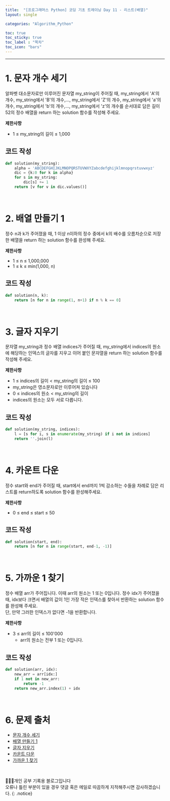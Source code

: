 ```yaml
---
title:  "[프로그래머스 Python] 코딩 기초 트레이닝 Day 11 - 리스트(배열)"
layout: single

categories: "Algorithm_Python"

toc: true
toc_sticky: true
toc_label : "목차"
toc_icon: "bars"
---
```


***

# 1. 문자 개수 세기
알파벳 대소문자로만 이루어진 문자열 my_string이 주어질 때, my_string에서 'A'의 개수, my_string에서 'B'의 개수,..., my_string에서 'Z'의 개수, my_string에서 'a'의 개수, my_string에서 'b'의 개수,..., my_string에서 'z'의 개수를 순서대로 담은 길이 52의 정수 배열을 return 하는 solution 함수를 작성해 주세요.

**제한사항**
- 1 ≤ my_string의 길이 ≤ 1,000

## 코드 작성
```python
def solution(my_string):
    alpha = 'ABCDEFGHIJKLMNOPQRSTUVWXYZabcdefghijklmnopqrstuvwxyz'
    dic = {k:0 for k in alpha}
    for s in my_string:
        dic[s] += 1
    return [v for v in dic.values()]
```

<br>

# 2. 배열 만들기 1
정수 n과 k가 주어졌을 때, 1 이상 n이하의 정수 중에서 k의 배수를 오름차순으로 저장한 배열을 return 하는 solution 함수를 완성해 주세요.

**제한사항**
- 1 ≤ n ≤ 1,000,000
- 1 ≤ k ≤ min(1,000, n)

## 코드 작성
```python
def solution(n, k):
    return [n for n in range(1, n+1) if n % k == 0]
```

<br>

# 3. 글자 지우기
문자열 my_string과 정수 배열 indices가 주어질 때, my_string에서 indices의 원소에 해당하는 인덱스의 글자를 지우고 이어 붙인 문자열을 return 하는 solution 함수를 작성해 주세요.

**제한사항**
- 1 ≤ indices의 길이 < my_string의 길이 ≤ 100
- my_string은 영소문자로만 이루어져 있습니다
- 0 ≤ indices의 원소 < my_string의 길이
- indices의 원소는 모두 서로 다릅니다.

## 코드 작성
```python
def solution(my_string, indices):
    l = [s for i, s in enumerate(my_string) if i not in indices]
    return ''.join(l)
```

<br>

# 4. 카운트 다운
정수 start와 end가 주어질 때, start에서 end까지 1씩 감소하는 수들을 차례로 담은 리스트를 return하도록 solution 함수를 완성해주세요.

**제한사항**
- 0 ≤ end ≤ start ≤ 50

## 코드 작성
```python
def solution(start, end):
    return [n for n in range(start, end-1, -1)]
```

<br>

# 5. 가까운 1 찾기
정수 배열 arr가 주어집니다. 이때 arr의 원소는 1 또는 0입니다. 정수 idx가 주어졌을 때, idx보다 크면서 배열의 값이 1인 가장 작은 인덱스를 찾아서 반환하는 solution 함수를 완성해 주세요.<br>
단, 만약 그러한 인덱스가 없다면 -1을 반환합니다.

**제한사항**
- 3 ≤ arr의 길이 ≤ 100'000
  - arr의 원소는 전부 1 또는 0입니다.

## 코드 작성
```python
def solution(arr, idx):
    new_arr = arr[idx:]
    if 1 not in new_arr:
        return -1
    return new_arr.index(1) + idx
```

<br>

# 6. 문제 출처
- [문자 개수 세기](https://school.programmers.co.kr/learn/courses/30/lessons/181902)
- [배열 만들기 1](https://school.programmers.co.kr/learn/courses/30/lessons/181901)
- [글자 지우기](https://school.programmers.co.kr/learn/courses/30/lessons/181900)
- [카운트 다운](https://school.programmers.co.kr/learn/courses/30/lessons/181899)
- [가까운 1 찾기](https://school.programmers.co.kr/learn/courses/30/lessons/181898)

<br>

👩🏻‍💻개인 공부 기록용 블로그입니다
<br>오류나 틀린 부분이 있을 경우 댓글 혹은 메일로 따끔하게 지적해주시면 감사하겠습니다.
{: .notice}